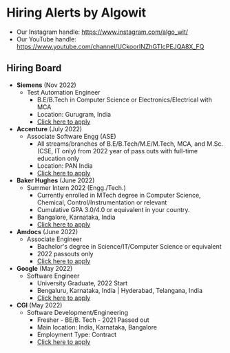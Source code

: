 # Hiring Alerts by Algowit

* Our Instagram handle: https://www.instagram.com/algo_wit/
* Our YouTube handle: https://www.youtube.com/channel/UCkoorINZhGTIcPEJQA8X_FQ

## Hiring Board



* **Siemens** (Nov 2022)
  * Test Automation Engineer
    * B.E/B.Tech in Computer Science or Electronics/Electrical with MCA
    * Location: Gurugram, India
    * [Click here to apply](https://jobs.siemens.com/jobs/333403?lang=en-us)
* **Accenture** (July 2022)
  * Associate Software Engg (ASE)
    * All streams/branches of B.E/B.Tech/M.E/M.Tech, MCA, and M.Sc. (CSE, IT only) from 2022 year of pass outs with full-time education only
    * Location: PAN India
    * [Click here to apply](https://indiacampus.accenture.com/myzone/accenture/1/jobs/2211/job-details)
* **Baker Hughes** (June 2022)
  * Summer Intern 2022 (Engg./Tech.)
    * Currently enrolled in MTech degree in Computer Science, Chemical, Control/Instrumentation or relevant
    * Cumulative GPA 3.0/4.0 or equivalent in your country.
    * Bangalore, Karnataka, India
    * [Click here to apply](https://careers.bakerhughes.com/global/en/job/R34396/Summer-Internships-2022-India)
* **Amdocs** (June 2022)
  * Associate Engineer
    * Bachelor's degree in Science/IT/Computer Science or equivalent
    * 2022 passouts only
    * [Click here to apply](https://jobs.amdocs.com/job/Bhurai-In-Off-campus-2022-Associate-Engineer-MH/902362700/)
* **Google** (May 2022)
  * Software Engineer
    * University Graduate, 2022 Start
    * Bengaluru, Karnataka, India | Hyderabad, Telangana, India
    * [Click here to apply](https://careers.google.com/jobs/results/132239628489892550-software-engineer-university-graduate-2022-start/)
* **CGI** (May 2022)
  * Software Development/Engineering
    * Fresher - BE/B. Tech - 2021 Passed out
    * Main location: India, Karnataka, Bangalore
    * Employment Type: Contract
    * [Click here to apply](https://cgi.njoyn.com/cgi/xweb/xweb.asp?CLID=21001&page=jobdetails&JobID=J0322-1264&lang=1)
